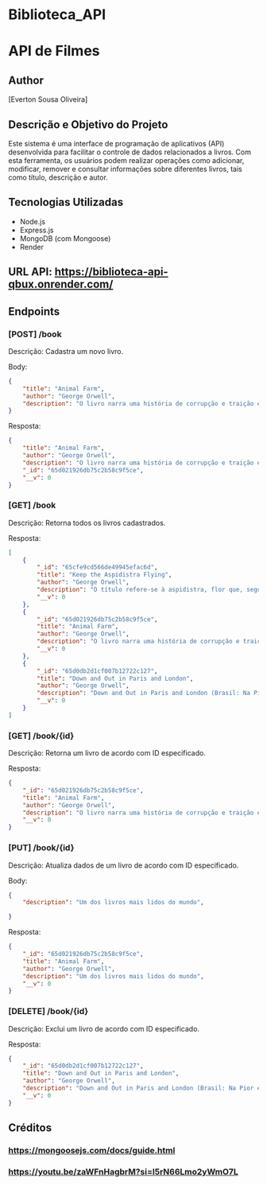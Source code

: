 # Biblioteca_API
# API de Filmes

## Author
[Everton Sousa Oliveira]

## Descrição e Objetivo do Projeto
Este sistema é uma interface de programação de aplicativos (API) desenvolvida para facilitar o controle de dados relacionados a livros. Com esta ferramenta, os usuários podem realizar operações como adicionar, modificar, remover e consultar informações sobre diferentes livros, tais como título, descrição e autor.

## Tecnologias Utilizadas
- Node.js
- Express.js
- MongoDB (com Mongoose)
- Render

## URL API: https://biblioteca-api-qbux.onrender.com/

## Endpoints

### [POST] /book

Descrição: Cadastra um novo livro.

Body:
```json
{
	"title": "Animal Farm",
	"author": "George Orwell",
	"description": "O livro narra uma história de corrupção e traição e recorre a figuras de animais para retratar as fraquezas humanas e demolir o paraíso comunista proposto pela União Soviética na época de Stalin. A revolta dos animais da quinta contra os humanos é liderada pelos porcos Bola-de-Neve (Snowball) e Napoleão (Napoleon). Os animais tentam criar uma sociedade utópica, porém Napoleão, seduzido pelo poder, afasta Bola-de-Neve e estabelece uma ditadura tão corrupta quanto a sociedade de humanos.",
}
```

Resposta:
```json
{
	"title": "Animal Farm",
	"author": "George Orwell",
	"description": "O livro narra uma história de corrupção e traição e recorre a figuras de animais para retratar as fraquezas humanas e demolir o paraíso comunista proposto pela União Soviética na época de Stalin. A revolta dos animais da quinta contra os humanos é liderada pelos porcos Bola-de-Neve (Snowball) e Napoleão (Napoleon). Os animais tentam criar uma sociedade utópica, porém Napoleão, seduzido pelo poder, afasta Bola-de-Neve e estabelece uma ditadura tão corrupta quanto a sociedade de humanos.",
	"_id": "65d021926db75c2b58c9f5ce",
	"__v": 0
}
```

### [GET] /book

Descrição: Retorna todos os livros cadastrados.

Resposta:
```json
[
	{
		"_id": "65cfe9cd566de49945efac6d",
		"title": "Keep the Aspidistra Flying",
		"author": "George Orwell",
		"description": "O título refere-se à aspidistra, flor que, segundo Gordon, todo o inglês respeitável, que possua uma boa casa, uma família e ao menos um pouco de dinheiro, e todo inglês não respeitável e pobre mas que deseja, por assim dizer, entrar na linha e assim tornar-se, possui e rega todos os dias.",
		"__v": 0
	},
	{
		"_id": "65d021926db75c2b58c9f5ce",
		"title": "Animal Farm",
		"author": "George Orwell",
		"description": "O livro narra uma história de corrupção e traição e recorre a figuras de animais para retratar as fraquezas humanas e demolir o paraíso comunista proposto pela União Soviética na época de Stalin. A revolta dos animais da quinta contra os humanos é liderada pelos porcos Bola-de-Neve (Snowball) e Napoleão (Napoleon). Os animais tentam criar uma sociedade utópica, porém Napoleão, seduzido pelo poder, afasta Bola-de-Neve e estabelece uma ditadura tão corrupta quanto a sociedade de humanos.",
		"__v": 0
	},
	{
		"_id": "65d0db2d1cf007b12722c127",
		"title": "Down and Out in Paris and London",
		"author": "George Orwell",
		"description": "Down and Out in Paris and London (Brasil: Na Pior em Paris e Londres / Portugal: Na Penúria em Paris e Londres), é um livro de George Orwell, publicado em 1933. Foi marcado por ser um período de penúria e total dificuldade para Orwell, e durante este tempo, constrói muitas de suas crenças. No final da década de 1920, quando já estava decidido a tornar-se escritor, Eric Arthur Blair viveu uma experiência bastante radical: submeteu-se à extrema pobreza. Mesmo sem o intuito de narrá-la depois. Teve empregos de baixo nível, passou fome e chegou a conviver com mendigos, morar na rua e, por fim, foi embora de Londres. Desprezado por muitas editoras, o livro só foi lançado em 1933. Foi nesse livro que ele usou pela primeira vez o pseudônimo de George Orwell, que o consagrou um dos maiores escritores do século XX.",
		"__v": 0
	}
]
```

### [GET] /book/{id}

Descrição: Retorna um livro de acordo com ID especificado.

Resposta:
```json
{
	"_id": "65d021926db75c2b58c9f5ce",
	"title": "Animal Farm",
	"author": "George Orwell",
	"description": "O livro narra uma história de corrupção e traição e recorre a figuras de animais para retratar as fraquezas humanas e demolir o paraíso comunista proposto pela União Soviética na época de Stalin. A revolta dos animais da quinta contra os humanos é liderada pelos porcos Bola-de-Neve (Snowball) e Napoleão (Napoleon). Os animais tentam criar uma sociedade utópica, porém Napoleão, seduzido pelo poder, afasta Bola-de-Neve e estabelece uma ditadura tão corrupta quanto a sociedade de humanos.",
	"__v": 0
}

```

### [PUT] /book/{id}

Descrição: Atualiza dados de um livro de acordo com ID especificado.

Body:
```json
{
	"description": "Um dos livros mais lidos do mundo",

}
```

Resposta:
```json
{
	"_id": "65d021926db75c2b58c9f5ce",
	"title": "Animal Farm",
	"author": "George Orwell",
	"description": "Um dos livros mais lidos do mundo",
	"__v": 0
}
```

### [DELETE] /book/{id}

Descrição: Exclui um livro de acordo com ID especificado.

Resposta:
```json
{
	"_id": "65d0db2d1cf007b12722c127",
	"title": "Down and Out in Paris and London",
	"author": "George Orwell",
	"description": "Down and Out in Paris and London (Brasil: Na Pior em Paris e Londres / Portugal: Na Penúria em Paris e Londres), é um livro de George Orwell, publicado em 1933. Foi marcado por ser um período de penúria e total dificuldade para Orwell, e durante este tempo, constrói muitas de suas crenças. No final da década de 1920, quando já estava decidido a tornar-se escritor, Eric Arthur Blair viveu uma experiência bastante radical: submeteu-se à extrema pobreza. Mesmo sem o intuito de narrá-la depois. Teve empregos de baixo nível, passou fome e chegou a conviver com mendigos, morar na rua e, por fim, foi embora de Londres. Desprezado por muitas editoras, o livro só foi lançado em 1933. Foi nesse livro que ele usou pela primeira vez o pseudônimo de George Orwell, que o consagrou um dos maiores escritores do século XX.",
	"__v": 0
}
```

## Créditos

### https://mongoosejs.com/docs/guide.html
### https://youtu.be/zaWFnHagbrM?si=l5rN66Lmo2yWmO7L

